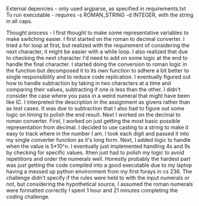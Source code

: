 External depencies - only used argparse, as specified in requirements.txt
To run executable - requires -s ROMAN_STRING -d INTEGER, with the string in all caps.

Thought process - I first thought to make some representative variables to make switching easier. I first started on the roman to decimal converter. I tried a for loop at first,
but realized with the requirement of considering the next character, it might be easier with a while loop. I also realized that due to checking the next character I'd need to add 
on some logic at the end to handle the final character. I started doing the conversion to roman logic in the function but decomposed it to its own function to adhere a bit better
to single responsibility and to reduce code replication. I eventually figured out how to handle subtraction by taking in two characters at a time and comparing their values, 
subtracting if one is less than the other. I didn't consider the case where you pass in a weird numeral that might have been like IC. I interpreted the description in the assignment
as givens rather than as test cases. It was due to subtraction that I also had to figure out some logic on timing to polish the end result.
Next I worked on the decimal to roman converter. First, I worked on just getting the most basic possible representation from decimal. I decided to use casting to a string to make it
easy to track where in the number I am. I took each digit and passed it into my single converter function as it's long form. Next, I added logic to handle when the value is 5*10^n.
I eventually just implemented handling 4s and 9s by checking for specific values. Ithen just had to polish my logic to avoid repetitions and order the numerals well. 
Honestly probably the hardest part was just getting the code compiled into a good executable due to my laptop having a messed up python environment from my first forays in cs 236.
The challenge didn't specify if the rules were held to with the input numerals or not, but considering the hypothetical source, I assumed the roman numerals were formatted correctly 
I spent 1 hour and 21 minutes completing the coding challenge.
